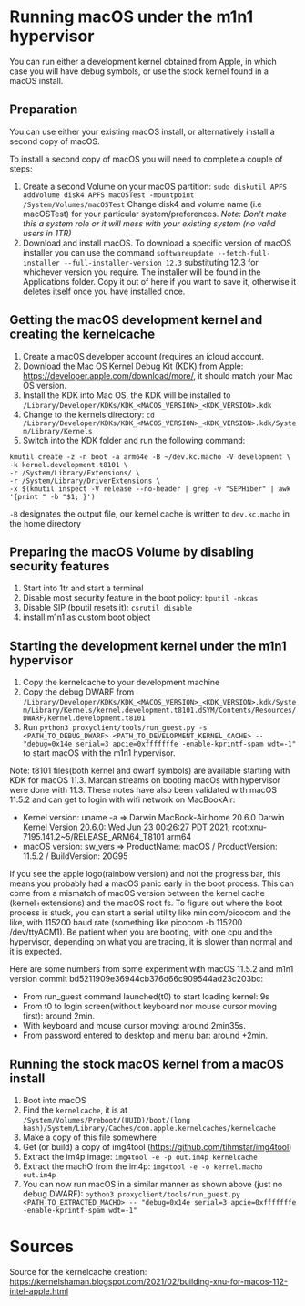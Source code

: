 # Running macOS under the m1n1 hypervisor

You can run either a development kernel obtained from Apple, in which case you will have debug symbols, or use the stock kernel found in a macOS install.

## Preparation

You can use either your existing macOS install, or alternatively install a second copy of macOS.

To install a second copy of macOS you will need to complete a couple of steps:
1. Create a second Volume on your macOS partition:
`sudo diskutil APFS addVolume disk4 APFS macOSTest -mountpoint /System/Volumes/macOSTest` Change disk4 and volume name (i.e macOSTest) for your particular system/preferences.  _Note: Don't make this a system role or it will mess with your existing system (no valid users in 1TR)_
2. Download and install macOS. To download a specific version of macOS installer you can use the command
`softwareupdate --fetch-full-installer --full-installer-version 12.3` substituting 12.3 for whichever version you require. The installer will be found in the Applications folder. Copy it out of here if you want to save it, otherwise it deletes itself once you have installed once. 

## Getting the macOS development kernel and creating the kernelcache

1. Create a macOS developer account (requires an icloud account.
2. Download the Mac OS Kernel Debug Kit (KDK) from Apple: https://developer.apple.com/download/more/, it should match your Mac OS version.
3. Install the KDK into Mac OS, the KDK will be installed to `/Library/Developer/KDKs/KDK_<MACOS_VERSION>_<KDK_VERSION>.kdk`
4. Change to the kernels directory: `cd /Library/Developer/KDKs/KDK_<MACOS_VERSION>_<KDK_VERSION>.kdk/System/Library/Kernels`
5. Switch into the KDK folder and run the following command:
```
kmutil create -z -n boot -a arm64e -B ~/dev.kc.macho -V development \
-k kernel.development.t8101 \
-r /System/Library/Extensions/ \
-r /System/Library/DriverExtensions \
-x $(kmutil inspect -V release --no-header | grep -v "SEPHiber" | awk '{print " -b "$1; }')
```
`-B` designates the output file, our kernel cache is written to `dev.kc.macho` in the home directory

## Preparing the macOS Volume by disabling security features
1. Start into 1tr and start a terminal
2. Disable most security feature in the boot policy: `bputil -nkcas`
3. Disable SIP (bputil resets it): `csrutil disable`
4. install m1n1 as custom boot object

## Starting the development kernel under the m1n1 hypervisor

1. Copy the kernelcache to your development machine
2. Copy the debug DWARF from `/Library/Developer/KDKs/KDK_<MACOS_VERSION>_<KDK_VERSION>.kdk/System/Library/Kernels/kernel.development.t8101.dSYM/Contents/Resources/DWARF/kernel.development.t8101`
3. Run 
```python3 proxyclient/tools/run_guest.py -s <PATH_TO_DEBUG_DWARF> <PATH_TO_DEVELOPMENT_KERNEL_CACHE> -- "debug=0x14e serial=3 apcie=0xfffffffe -enable-kprintf-spam wdt=-1"```
to start macOS with the m1n1 hypervisor.

Note: t8101 files(both kernel and dwarf symbols) are available starting with KDK for macOS 11.3. Marcan streams on booting macOs with hypervisor were done with 11.3. These notes have also been validated with macOS 11.5.2 and can get to login with wifi network on MacBookAir:
* Kernel version: uname -a => Darwin MacBook-Air.home 20.6.0 Darwin Kernel Version 20.6.0: Wed Jun 23 00:26:27 PDT 2021; root:xnu-7195.141.2~5/RELEASE_ARM64_T8101 arm64
* macOS version: sw_vers => ProductName:	macOS / ProductVersion:	11.5.2 / BuildVersion:	20G95

If you see the apple logo(rainbow version) and not the progress bar, this means you probably had a macOS panic early in the boot process.
This can come from a mismatch of macOS version between the kernel cache (kernel+extensions) and the macOS root fs.
To figure out where the boot process is stuck, you can start a serial utility like minicom/picocom and the like, with 115200 baud rate (something like picocom -b 115200 /dev/ttyACM1).
Be patient when you are booting, with one cpu and the hypervisor, depending on what you are tracing, it is slower than normal and it is expected. 

Here are some numbers from some experiment with macOS 11.5.2 and m1n1 version commit bd5211909e36944cb376d66c909544ad23c203bc: 
* From run_guest command launched(t0) to start loading kernel: 9s 
* From t0 to login screen(without keyboard nor mouse cursor moving first): around 2min. 
* With keyboard and mouse cursor moving: around 2min35s. 
* From password entered to desktop and menu bar: around +2min. 

## Running the stock macOS kernel from a macOS install

1. Boot into macOS
2. Find the `kernelcache`, it is at ```/System/Volumes/Preboot/(UUID)/boot/(long hash)/System/Library/Caches/com.apple.kernelcaches/kernelcache```
3. Make a copy of this file somewhere
4. Get (or build) a copy of img4tool (https://github.com/tihmstar/img4tool)
5. Extract the im4p image:
```img4tool -e -p out.im4p kernelcache```
6. Extract the machO from the im4p:
```img4tool -e -o kernel.macho out.im4p```
7. You can now run macOS in a similar manner as shown above (just no debug DWARF):
```python3 proxyclient/tools/run_guest.py <PATH_TO_EXTRACTED_MACHO> -- "debug=0x14e serial=3 apcie=0xfffffffe -enable-kprintf-spam wdt=-1"```

# Sources
Source for the kernelcache creation: https://kernelshaman.blogspot.com/2021/02/building-xnu-for-macos-112-intel-apple.html